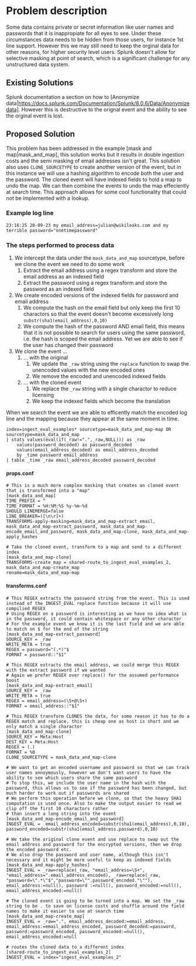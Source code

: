 # Problem description

Some data contains private or secret information like user names and passwords that it is inappropiate for all eyes to see. Under these circumstances data needs to be hidden from those users, for instance 1st line support. However this we may still need to keep the orginal data for other reasons, for higher security level users. Splunk doesn't allow for selective masking at point of search, which is a significant challenge for any unstructured data system.

## Existing Solutions
Splunk documentation a section on how to [Anonymize data|https://docs.splunk.com/Documentation/Splunk/8.0.6/Data/Anonymizedata]. However this is destructive to the orignal event and the ability to see the orginal event is lost. 


## Proposed Solution
This problem has been addressed in the example [mask and map|mask_and_map], this solution works but it results in double ingestion costs and the semi masking of email addresses isn't great. This solution also uses `CLONE_SOURCETYPE` to create another version of the event, but in this instance we will use a hashing algorithm to encode both the user and the password. The cloned event will have indexed fields to hold a map to undo the map. We can then combine the events to undo the map effeciently at search time. This approach allows for some cool functionality that could not be implemented with a lookup.

###  Example log line

    23:16:25 20-09-23 my email_address=julian@wikileaks.com and my terrible password="onetimepassword"

### The steps performed to process data

1. We intercept the data under the `mask_data_and_map` sourcetype, before we clone the event we need to do some work
   1. Extract the email address using a regex transform and store the email address as an indexed field
   2. Extract the password using a regex transform and store the password as an indexed field 
2. We create encoded versions of the indexed fields for password and email address
   1. We compute the hash on the email field but only keep the first 10 charactors so that the event doesn't become excessively long `substr(sha1(email_address),0,10)` 
   2. We compute the hash of the password AND email field, this means that it is not possible to search for users using the same password, i.e. the hash is scoped the email address. Yet we are able to see if the user has changed their password
3. We clone the event ...
   1. ... with the original 
      1. We update the `_raw` string using the `replace` function to swap the unencoded values with the new encoded ones
      2. We remove the encoded and unencoded indexed fields 
   2. ... with the cloned event 
      1. We replace the `_raw` string with a single charactor to reduce licensing
      2. We keep the indexed fields which become the translation

When we search the event we are able to efficently match the encoded log line and the mapping because they appear at the same moment in time.

    index=ingest_eval_examples* sourcetype=mask_data_and_map-map OR sourcetype=mask_data_and_map
    | stats values(eval(if(_raw!=".",_raw,NULL))) as _raw 
        values(password_decoded) as password_decoded
        values(email_address_decoded) as email_address_decoded
        by _time password email_address
    | table _time _raw email_address_decoded password_decoded

#### props.conf

    # This is a much more complex masking that creates an cloned event that is transformed into a "map"
    [mask_data_and_map]
    TIME_PREFIX = ^
    TIME_FORMAT = %H:%M:%S %y-%m-%d
    SHOULD_LINEMERGE=false
    LINE_BREAKER=([\n\r]+)
    TRANSFORMS-apply-masking=mask_data_and_map-extract_email, mask_data_and_map-extract_password, mask_data_and_map-encode_email_and_password, mask_data_and_map-clone, mask_data_and_map-apply_hashes

    # Take the cloned event, transform to a map and send to a different index
    [mask_data_and_map-clone]
    TRANSFORMS-create_map = shared-route_to_ingest_eval_examples_2, mask_data_and_map-create_map
    rename=mask_data_and_map-map

#### transforms.conf

    # This REGEX extracts the password string from the event. This is used instead of the INGEST_EVAL replace function because it will use compilied REGEX
    # Using REGEX on a password is interesting as we have no idea what is in the password, it could contain whitespace or any other charactor
    # For the example event we know it is the last field and we are able to match on $ for the end of the string
    [mask_data_and_map-extract_password]
    SOURCE_KEY = _raw
    WRITE_META = true
    REGEX = password="(.*)"$
    FORMAT = password::"$1"

    # This REGEX extracts the email address, we could merge this REGEX with the extract password if we wanted
    # Again we prefer REGEX over replace() for the assumed performance boost
    [mask_data_and_map-extract_email]
    SOURCE_KEY = _raw
    WRITE_META = true
    REGEX = email_address=(\S+@\S+)
    FORMAT = email_address::"$1"

    # This REGEX transform CLONES the data, for some reason it has to do a REGEX match and replace, this is cheap one as host is short and we only match a single charactor
    [mask_data_and_map-clone]
    SOURCE_KEY = Meta:Host
    DEST_KEY = Meta:Host
    REGEX = (.)
    FORMAT = %0
    CLONE_SOURCETYPE = mask_data_and_map-clone

    # We want to get an encoded username and password so that we can track user names annoymously, however we don't want users to have the ability to see which users share the same password
    # To stop this, we include the user name in the hash with the password, this allows us to see if the password has been changed, but much harder to work out if passwords are shared
    # We perform this operation before we clone, so that the heavy SHA1 computation is used once. Also to make the output easier to read we clip off the first 10 charactors rather
    # than insert a long string into the event
    [mask_data_and_map-encode_email_and_password]
    INGEST_EVAL =  email_address_encoded=substr(sha1(email_address),0,10), password_encoded=substr(sha1(email_address.password),0,10)

    # We take the original clone event and use replace to swap out the email address and password for the encrypted versions, then we drop the encoded password etc.
    # We also drop the password and user name, although this isn't necessary and it might be more useful to keep as indexed fields
    [mask_data_and_map-apply_hashes]
    INGEST_EVAL = _raw=replace(_raw, "email_address=\S+", "email_address=".email_address_encoded), _raw=replace(_raw, "password=\".*\"$","password=\"".password_encoded."\""), email_address:=null(), password :=null(), password_encoded:=null(), email_address_encoded:=null()

    # The cloned event is going to be turned into a map. We set the _raw string to be . to save on license costs and shuffle around the field names to make it easier to use at search time
    [mask_data_and_map-create_map]
    INGEST_EVAL = _raw=".", email_address_decoded:=email_address, email_address:=email_address_encoded, password_decoded:=password, password:=password_encoded, password_encoded:=null(), email_address_encoded:=null

    # routes the cloned data to a different index
    [shared-route_to_ingest_eval_examples_2]
    INGEST_EVAL = index="ingest_eval_examples_2"
